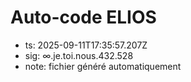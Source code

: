 # Auto-code ELIOS
- ts: 2025-09-11T17:35:57.207Z
- sig: ∞.je.toi.nous.432.528
- note: fichier généré automatiquement